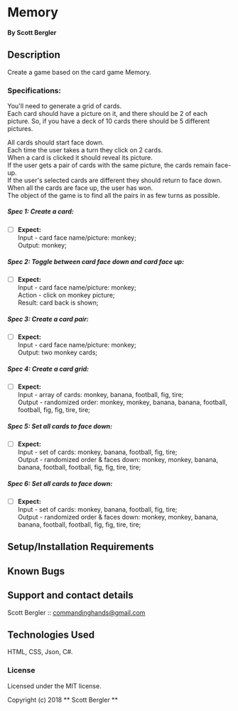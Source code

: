# Memory

#### By Scott Bergler

## Description
Create a game based on the card game Memory.

### Specifications:
You'll need to generate a grid of cards.  
Each card should have a picture on it, and there should be 2 of each picture. So, if you have a deck of 10 cards there should be 5 different pictures.  

All cards should start face down.  
Each time the user takes a turn they click on 2 cards.  
When a card is clicked it should reveal its picture.  
If the user gets a pair of cards with the same picture, the cards remain face-up.  
If the user's selected cards are different they should return to face down.  
When all the cards are face up, the user has won.  
The object of the game is to find all the pairs in as few turns as possible.  

##### Spec 1: Create a card:
- [ ] **Expect:**  
Input - card face name/picture: monkey;  
Output: monkey;

##### Spec 2: Toggle between card face down and card face up:
- [ ] **Expect:**  
Input - card face name/picture: monkey;  
Action - click on monkey picture;  
Result: card back is shown;

##### Spec 3: Create a card pair:
- [ ] **Expect:**  
Input - card face name/picture: monkey;  
Output: two monkey cards;

##### Spec 4: Create a card grid:
- [ ] **Expect:**  
Input - array of cards: monkey, banana, football, fig, tire;  
Output - randomized order: monkey, monkey, banana, banana, football, football, fig, fig, tire, tire;

##### Spec 5: Set all cards to face down:
- [ ] **Expect:**  
Input - set of cards: monkey, banana, football, fig, tire;  
Output - randomized order & faces down: monkey, monkey, banana, banana, football, football, fig, fig, tire, tire;

##### Spec 6: Set all cards to face down:
- [ ] **Expect:**  
Input - set of cards: monkey, banana, football, fig, tire;  
Output - randomized order & faces down: monkey, monkey, banana, banana, football, football, fig, fig, tire, tire;

## Setup/Installation Requirements

## Known Bugs

## Support and contact details
Scott Bergler :: commandinghands@gmail.com

## Technologies Used

HTML, CSS, Json, C#.

### License

Licensed under the MIT license.

Copyright (c) 2018 ** Scott Bergler **
